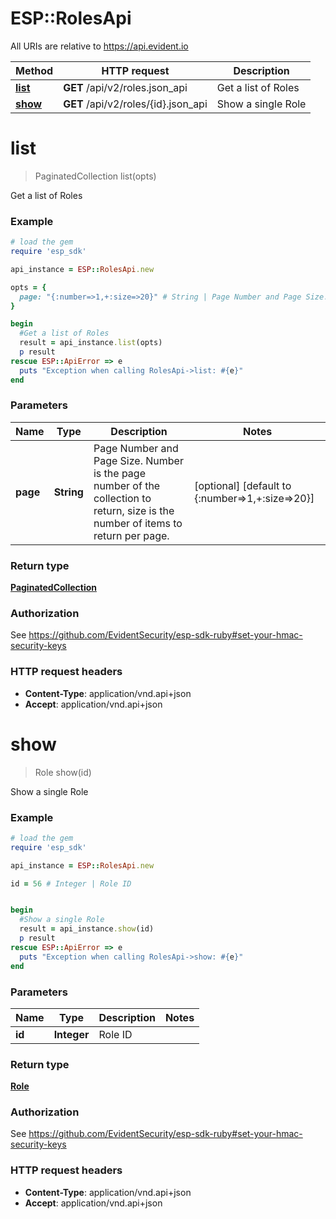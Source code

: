 # ESP::RolesApi

All URIs are relative to https://api.evident.io

Method | HTTP request | Description
------------- | ------------- | -------------
[**list**](RolesApi.md#list) | **GET** /api/v2/roles.json_api | Get a list of Roles
[**show**](RolesApi.md#show) | **GET** /api/v2/roles/{id}.json_api | Show a single Role


# **list**
> PaginatedCollection list(opts)

Get a list of Roles



### Example
```ruby
# load the gem
require 'esp_sdk'

api_instance = ESP::RolesApi.new

opts = { 
  page: "{:number=>1,+:size=>20}" # String | Page Number and Page Size.  Number is the page number of the collection to return, size is the number of items to return per page.
}

begin
  #Get a list of Roles
  result = api_instance.list(opts)
  p result
rescue ESP::ApiError => e
  puts "Exception when calling RolesApi->list: #{e}"
end
```

### Parameters

Name | Type | Description  | Notes
------------- | ------------- | ------------- | -------------
 **page** | **String**| Page Number and Page Size.  Number is the page number of the collection to return, size is the number of items to return per page. | [optional] [default to {:number&#x3D;&gt;1,+:size&#x3D;&gt;20}]

### Return type

[**PaginatedCollection**](PaginatedCollection.md)

### Authorization

See https://github.com/EvidentSecurity/esp-sdk-ruby#set-your-hmac-security-keys

### HTTP request headers

 - **Content-Type**: application/vnd.api+json
 - **Accept**: application/vnd.api+json



# **show**
> Role show(id)

Show a single Role



### Example
```ruby
# load the gem
require 'esp_sdk'

api_instance = ESP::RolesApi.new

id = 56 # Integer | Role ID


begin
  #Show a single Role
  result = api_instance.show(id)
  p result
rescue ESP::ApiError => e
  puts "Exception when calling RolesApi->show: #{e}"
end
```

### Parameters

Name | Type | Description  | Notes
------------- | ------------- | ------------- | -------------
 **id** | **Integer**| Role ID | 

### Return type

[**Role**](Role.md)

### Authorization

See https://github.com/EvidentSecurity/esp-sdk-ruby#set-your-hmac-security-keys

### HTTP request headers

 - **Content-Type**: application/vnd.api+json
 - **Accept**: application/vnd.api+json



